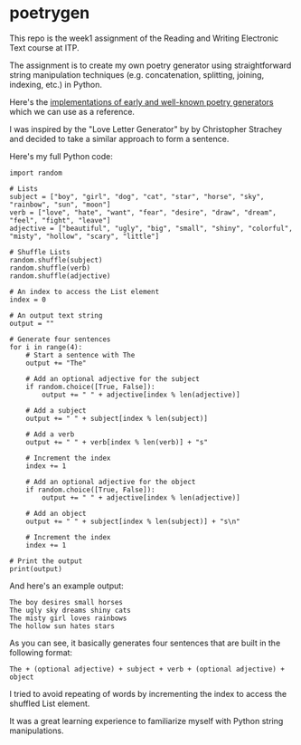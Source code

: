 # poetrygen

This repo is the week1 assignment of the Reading and Writing Electronic Text course at ITP.

The assignment is to create my own poetry generator using straightforward string manipulation techniques (e.g. concatenation, splitting, joining, indexing, etc.) in Python.

Here's the [implementations of early and well-known poetry generators](https://github.com/aparrish/rwet/blob/master/some-poetry-generators.ipynb) which we can use as a reference.

I was inspired by the "Love Letter Generator" by by Christopher Strachey and decided to take a similar approach to form a sentence.

Here's my full Python code:

```
import random

# Lists
subject = ["boy", "girl", "dog", "cat", "star", "horse", "sky", "rainbow", "sun", "moon"]
verb = ["love", "hate", "want", "fear", "desire", "draw", "dream", "feel", "fight", "leave"]
adjective = ["beautiful", "ugly", "big", "small", "shiny", "colorful", "misty", "hollow", "scary", "little"]

# Shuffle Lists
random.shuffle(subject)
random.shuffle(verb)
random.shuffle(adjective)

# An index to access the List element
index = 0

# An output text string
output = ""

# Generate four sentences
for i in range(4):
    # Start a sentence with The
    output += "The"

    # Add an optional adjective for the subject
    if random.choice([True, False]):
        output += " " + adjective[index % len(adjective)]
    
    # Add a subject
    output += " " + subject[index % len(subject)]

    # Add a verb
    output += " " + verb[index % len(verb)] + "s"

    # Increment the index
    index += 1
    
    # Add an optional adjective for the object
    if random.choice([True, False]):
        output += " " + adjective[index % len(adjective)]

    # Add an object
    output += " " + subject[index % len(subject)] + "s\n"
    
    # Increment the index
    index += 1
    
# Print the output    
print(output)
```
And here's an example output:
```
The boy desires small horses
The ugly sky dreams shiny cats
The misty girl loves rainbows
The hollow sun hates stars
```

As you can see, it basically generates four sentences that are built in the following format:

```
The + (optional adjective) + subject + verb + (optional adjective) + object
```

I tried to avoid repeating of words by incrementing the index to access the shuffled List element.

It was a great learning experience to familiarize myself with Python string manipulations.




